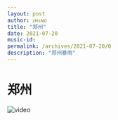 ```yaml
---
layout: post
author: ᴢʜᴀɴɢ
title: "郑州"
date: 2021-07-20
music-id: 
permalink: /archives/2021-07-20/0
description: "郑州暴雨"
---
```


# 郑州

![video](https://aroucc.oss-cn-hangzhou.aliyuncs.com/images/06b400fc44933be19e8864843247470.jpg)



